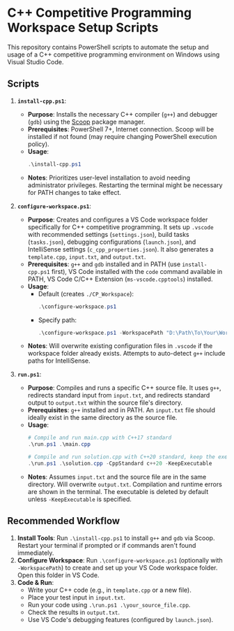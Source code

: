 # C++ Competitive Programming Workspace Setup Scripts

This repository contains PowerShell scripts to automate the setup and usage of a C++ competitive programming environment on Windows using Visual Studio Code.

## Scripts

1.  **`install-cpp.ps1`**:
    *   **Purpose**: Installs the necessary C++ compiler (`g++`) and debugger (`gdb`) using the [Scoop](https://scoop.sh/) package manager.
    *   **Prerequisites**: PowerShell 7+, Internet connection. Scoop will be installed if not found (may require changing PowerShell execution policy).
    *   **Usage**:
        ```powershell
        .\install-cpp.ps1
        ```
    *   **Notes**: Prioritizes user-level installation to avoid needing administrator privileges. Restarting the terminal might be necessary for PATH changes to take effect.

2.  **`configure-workspace.ps1`**:
    *   **Purpose**: Creates and configures a VS Code workspace folder specifically for C++ competitive programming. It sets up `.vscode` with recommended settings (`settings.json`), build tasks (`tasks.json`), debugging configurations (`launch.json`), and IntelliSense settings (`c_cpp_properties.json`). It also generates a `template.cpp`, `input.txt`, and `output.txt`.
    *   **Prerequisites**: `g++` and `gdb` installed and in PATH (use `install-cpp.ps1` first), VS Code installed with the `code` command available in PATH, VS Code C/C++ Extension (`ms-vscode.cpptools`) installed.
    *   **Usage**:
        *   Default (creates `./CP_Workspace`):
            ```powershell
            .\configure-workspace.ps1
            ```
        *   Specify path:
            ```powershell
            .\configure-workspace.ps1 -WorkspacePath "D:\Path\To\Your\Workspace"
            ```
    *   **Notes**: Will overwrite existing configuration files in `.vscode` if the workspace folder already exists. Attempts to auto-detect `g++` include paths for IntelliSense.

3.  **`run.ps1`**:
    *   **Purpose**: Compiles and runs a specific C++ source file. It uses `g++`, redirects standard input from `input.txt`, and redirects standard output to `output.txt` within the source file's directory.
    *   **Prerequisites**: `g++` installed and in PATH. An `input.txt` file should ideally exist in the same directory as the source file.
    *   **Usage**:
        ```powershell
        # Compile and run main.cpp with C++17 standard
        .\run.ps1 .\main.cpp

        # Compile and run solution.cpp with C++20 standard, keep the executable
        .\run.ps1 .\solution.cpp -CppStandard c++20 -KeepExecutable
        ```
    *   **Notes**: Assumes `input.txt` and the source file are in the same directory. Will overwrite `output.txt`. Compilation and runtime errors are shown in the terminal. The executable is deleted by default unless `-KeepExecutable` is specified.

## Recommended Workflow

1.  **Install Tools**: Run `.\install-cpp.ps1` to install `g++` and `gdb` via Scoop. Restart your terminal if prompted or if commands aren't found immediately.
2.  **Configure Workspace**: Run `.\configure-workspace.ps1` (optionally with `-WorkspacePath`) to create and set up your VS Code workspace folder. Open this folder in VS Code.
3.  **Code & Run**:
    *   Write your C++ code (e.g., in `template.cpp` or a new file).
    *   Place your test input in `input.txt`.
    *   Run your code using `.\run.ps1 .\your_source_file.cpp`.
    *   Check the results in `output.txt`.
    *   Use VS Code's debugging features (configured by `launch.json`). 